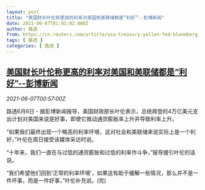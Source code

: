 ```yaml
---
layout: post
title: "美国财长叶伦称更高的利率对美国和美联储都是“利好”--彭博新闻"
date: 2021-06-07T01:01:02.000Z
author: 路透
from: https://cn.reuters.com/article/usa-treasury-yellen-fed-bloomberg-0606-s-idCNKCS2DJ024
tags: [ 路透 ]
categories: [ 路透 ]
---
```

<!--1623027662000-->
[美国财长叶伦称更高的利率对美国和美联储都是“利好”--彭博新闻](https://cn.reuters.com/article/usa-treasury-yellen-fed-bloomberg-0606-s-idCNKCS2DJ024)
------

<div>
<div><i>2021-06-07T00:57:00Z</i></div><p>路透6月6日 - 据彭博新闻报导，美国财政部长叶伦表示，总统拜登的4万亿美元支出计划对美国来说是好事，即使它推动通货膨胀率上升并导致利率上升。</p><p>“如果我们最终出现一个略高的利率环境，这对社会和美联储来说实际上是一个利好，”叶伦在周日接受该媒体采访时说。</p><p>“十年来，我们一直在与过低的通货膨胀和过低的利率作斗争，”报导援引叶伦的话说。</p><p>“我们希望他们回到‘正常的利率环境’，如果这有助于缓解一些情况，那么并不是一件坏事，而是一件好事，”叶伦补充说。(完)</p>
</div>
